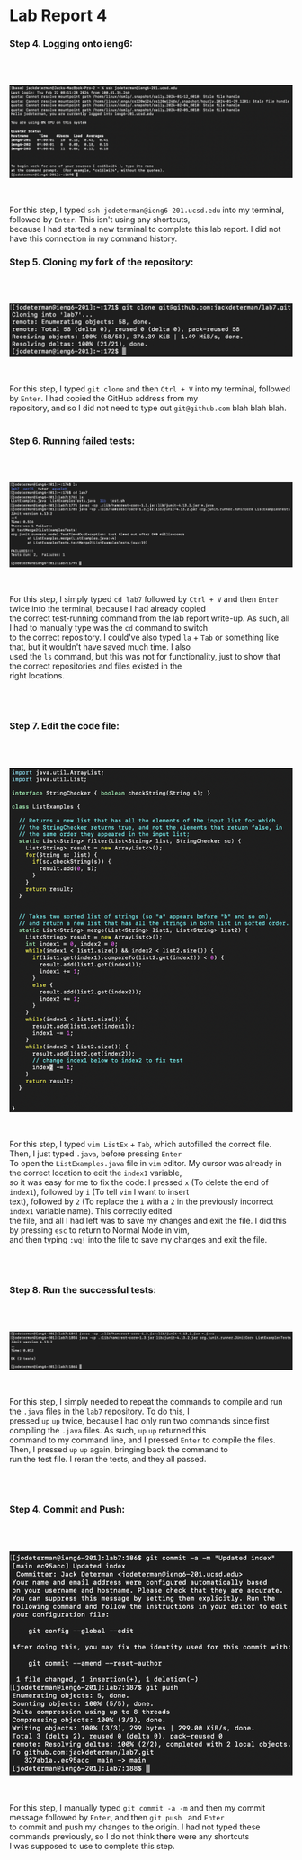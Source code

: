 # Lab Report 4

### Step 4. Logging onto ieng6:

<br>
<br>

![image](ieng_6.png)

<br>

For this step, I typed `ssh jodeterman@ieng6-201.ucsd.edu` into my terminal, followed by `Enter`. This isn't using any shortcuts, <br> because I had started a new terminal to complete this lab report. I did not have this connection in my command history.

### Step 5. Cloning my fork of the repository:

<br>
<br>

![image](git_clone.png)

<br>

For this step, I typed `git clone` and then `Ctrl + V` into my terminal, followed by `Enter`. I had copied the GitHub address from my <br> repository, and so I did not need to type out  `git@github.com` blah blah blah. 
<br>
<br>

### Step 6. Running failed tests:

<br>
<br>

![image](failed_tests.png)

<br>

For this step, I simply typed `cd lab7` followed by `Ctrl + V` and then `Enter` twice into the terminal, because I had already copied <br>
the correct test-running command from the lab report write-up.  As such, all I had to manually type was the `cd` command to switch <br>
to the correct repository. I could've also typed `la` + `Tab` or something like that, but it wouldn't have saved much time. I also <br>
used the `ls` command, but this was not for functionality, just to show that the correct repositories and files existed in the <br>
right locations.

<br>
<br>

### Step 7. Edit the code file:

<br>
<br>

![image](fixed_code.png)

<br>

For this step, I typed `vim ListEx` + `Tab`, which autofilled the correct file. Then, I just typed `.java`, before pressing `Enter` <br>
To open the `ListExamples.java` file in `vim` editor. My cursor was already in the correct location to edit the `index1` variable, <br>
so it was easy for me to fix the code: I pressed `x` (To delete the end of `index1`), followed by `i` (To tell `vim` I want to insert <br>
text), followed by `2` (To replace the `1` with a `2` in the previously incorrect `index1` variable name). This correctly edited <br>
the file, and all I had left was to save my changes and exit the file. I did this by pressing `esc` to return to Normal Mode in vim,<br>
and then typing `:wq!` into the file to save my changes and exit the file.


<br>
<br>

### Step 8. Run the successful tests:

<br>
<br>

![image](passed_tests.png)

<br>

For this step, I simply needed to repeat the commands to compile and run the `.java` files in the `lab7` repository. To do this, I <br>
pressed `up` `up` twice, because I had only run two commands since first compiling the `.java` files. As such, `up` `up` returned this <br>
command to my command line, and I pressed  `Enter` to compile the files. Then, I pressed `up` `up` again, bringing back the command to <br>
run the test file. I reran the tests, and they all passed.

<br>
<br>

### Step 4. Commit and Push:

<br>
<br>

![image](commit_push.png)

<br>

For this step, I manually typed `git commit -a -m` and then my commit message followed by `Enter`, and then `git push `  and `Enter` <br>
to commit and push my changes to the origin. I had not typed these commands previously, so I do not think there were any shortcuts <br>
I was supposed to use to complete this step.
